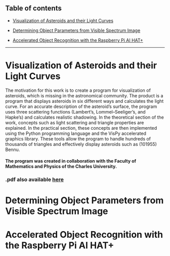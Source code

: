 ## Table of contents

+ <a href="https://github.com/scraptechguy/articles/tree/main/Vizualizace%20asteroid%C5%AF%20a%20jejich%20sv%C4%9Bteln%C3%BDch%20k%C5%99ivek">Visualization of Asteroids and their Light Curves</a>

+ <a href="https://github.com/scraptechguy/articles/tree/main/Determining%20Object%20Parameters%20from%20Visible%20Spectrum%20Image">Determining Object Parameters from Visible Spectrum Image</a>

+ <a href="https://github.com/scraptechguy/articles/tree/main/Accelerated%20Object%20Recognition%20with%20the%20Raspberry%20Pi%20AI%20HAT%2B">Accelerated Object Recognition with the Raspberry Pi AI HAT+</a>

---

# Visualization of Asteroids and their Light Curves
The motivation for this work is to create a program for visualization of asteroids, which is
missing in the astronomical community. The product is a program that displays asteroids
in six different ways and calculates the light curve. For an accurate description of the
asteroid’s surface, the program uses three scattering functions (Lambert’s, Lommel–Seeliger’s,
and Hapke’s) and calculates realistic shadowing. In the theoretical section of the work,
concepts such as light scattering and triangle properties are explained. In the practical section,
these concepts are then implemented using the Python programming language and the VisPy
accelerated graphics library. These tools allow the program to handle hundreds of thousands
of triangles and effectively display asteroids such as (101955) Bennu.

#### The program was created in collaboration with the Faculty of Mathematics and Physics of the Charles University.

### .pdf also available <a href="https://sirrah.troja.mff.cuni.cz/~mira/tmp/diplomky/Broz_2024.pdf">here</a>

# Determining Object Parameters from Visible Spectrum Image

# Accelerated Object Recognition with the Raspberry Pi AI HAT+
